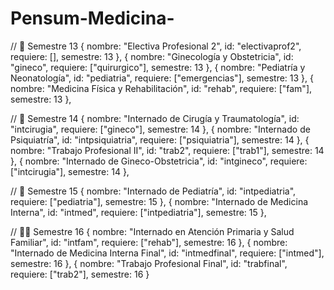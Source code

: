# Pensum-Medicina-
// 👶 Semestre 13
{ nombre: "Electiva Profesional 2", id: "electivaprof2", requiere: [], semestre: 13 },
{ nombre: "Ginecología y Obstetricia", id: "gineco", requiere: ["quirurgico"], semestre: 13 },
{ nombre: "Pediatría y Neonatología", id: "pediatria", requiere: ["emergencias"], semestre: 13 },
{ nombre: "Medicina Física y Rehabilitación", id: "rehab", requiere: ["fam"], semestre: 13 },

// 🏥 Semestre 14
{ nombre: "Internado de Cirugía y Traumatología", id: "intcirugia", requiere: ["gineco"], semestre: 14 },
{ nombre: "Internado de Psiquiatría", id: "intpsiquiatria", requiere: ["psiquiatria"], semestre: 14 },
{ nombre: "Trabajo Profesional II", id: "trab2", requiere: ["trab1"], semestre: 14 },
{ nombre: "Internado de Gineco-Obstetricia", id: "intgineco", requiere: ["intcirugia"], semestre: 14 },

// 👶 Semestre 15
{ nombre: "Internado de Pediatría", id: "intpediatria", requiere: ["pediatria"], semestre: 15 },
{ nombre: "Internado de Medicina Interna", id: "intmed", requiere: ["intpediatria"], semestre: 15 },

// 🧑‍⚕️ Semestre 16
{ nombre: "Internado en Atención Primaria y Salud Familiar", id: "intfam", requiere: ["rehab"], semestre: 16 },
{ nombre: "Internado de Medicina Interna Final", id: "intmedfinal", requiere: ["intmed"], semestre: 16 },
{ nombre: "Trabajo Profesional Final", id: "trabfinal", requiere: ["trab2"], semestre: 16 }
